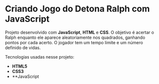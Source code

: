# Criando Jogo do Detona Ralph com JavaScript

Projeto desenvolvido com **JavaScript**, **HTML** e **CSS**. O objetivo é acertar o Ralph enquanto ele aparece aleatoriamente nos quadrados, ganhando pontos por cada acerto. O jogador tem um tempo limite e um número definido de vidas.

Tecnologias usadas nesse projeto:

- **HTML5**
- **CSS3**
- **JavaScript
